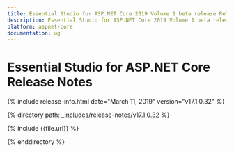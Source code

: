 ```yaml
---
title: Essential Studio for ASP.NET Core 2019 Volume 1 beta release Release Notes  
description: Essential Studio for ASP.NET Core 2019 Volume 1 beta release Release Notes  
platform: aspnet-core
documentation: ug
---
```


# Essential Studio for ASP.NET Core  Release Notes  

{% include release-info.html date="March 11, 2019"  version="v17.1.0.32" %} 


{% directory path: _includes/release-notes/v17.1.0.32 %}

{% include {{file.url}} %}

{% enddirectory %}
